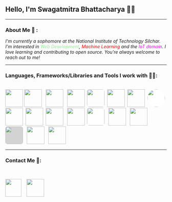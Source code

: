 ## **Hello, I'm Swagatmitra Bhattacharya 🙋‍♂️**

---

### About Me 🙂 : 

*I'm currently a sophomore at the National Institute of Technology Silchar. I'm interested in <span style="color:lightgreen">Web Development</span>, <span style="color:red">Machine Learning</span> and the <span style="color:magenta">IoT domain</span>. I love learning and contributing to open source. You're always welcome to reach out to me!*

---

### Languages, Frameworks/Libraries and Tools I work with 🧑‍💻: 
<br>
<img src="https://cdn.jsdelivr.net/gh/devicons/devicon/icons/cplusplus/cplusplus-plain.svg" height="55px"/>
<img src="https://cdn.jsdelivr.net/gh/devicons/devicon/icons/html5/html5-original.svg" height="55px"/> &nbsp;
<img src="https://cdn.jsdelivr.net/gh/devicons/devicon/icons/css3/css3-original.svg" height="55px"/> &nbsp;
<img src="https://cdn.jsdelivr.net/gh/devicons/devicon/icons/tailwindcss/tailwindcss-plain.svg" height="55px"/>&nbsp;
<img src="https://cdn.jsdelivr.net/gh/devicons/devicon/icons/javascript/javascript-plain.svg" height="55px" style="border-radius:7px" />&nbsp;
<img src="https://cdn.jsdelivr.net/gh/devicons/devicon/icons/python/python-original.svg" height="55px" />&nbsp;
<img src="https://cdn.jsdelivr.net/gh/devicons/devicon/icons/react/react-original.svg" height="55px"/>&nbsp;
<img src="https://cdn.jsdelivr.net/gh/devicons/devicon/icons/nextjs/nextjs-line.svg" style="background:white; border-radius:50%" height="55px" />&nbsp;
<img src="https://cdn.jsdelivr.net/gh/devicons/devicon/icons/nodejs/nodejs-original.svg" height="55px"/>&nbsp;
<img src="https://cdn.jsdelivr.net/gh/devicons/devicon/icons/vscode/vscode-original.svg" height="55px"/>&nbsp;
<img src="https://cdn.jsdelivr.net/gh/devicons/devicon/icons/git/git-original.svg" height="55px"/> &nbsp;
<img src="https://cdn.jsdelivr.net/gh/devicons/devicon/icons/linux/linux-original.svg" height="55px"/>&nbsp;
<img src="https://cdn.jsdelivr.net/gh/devicons/devicon/icons/bash/bash-plain.svg " style="background:white; border-radius:7px" height="55px"/> &nbsp;
<img src="https://cdn.jsdelivr.net/gh/devicons/devicon/icons/arduino/arduino-original.svg" height="55px"/> &nbsp;
<img src="https://cdn.jsdelivr.net/gh/devicons/devicon/icons/numpy/numpy-original.svg" height="55px"/> &nbsp;
<img src="https://cdn.jsdelivr.net/gh/devicons/devicon/icons/pandas/pandas-original.svg" height="55px" style="background:lightgray;border-radius:7px"/> &nbsp;
<img src="https://cdn.jsdelivr.net/gh/devicons/devicon/icons/tensorflow/tensorflow-original.svg" height="55px"/> &nbsp;
<img src="https://cdn.jsdelivr.net/gh/devicons/devicon/icons/pytorch/pytorch-original.svg" height="55px"/> &nbsp;
        
---
### Contact Me 🐬:

<br>

[<img src="https://cdn.jsdelivr.net/gh/devicons/devicon/icons/twitter/twitter-original.svg" height="55px" width="50px"/>][twitter]
&nbsp;&nbsp; 
[<img src="https://cdn.jsdelivr.net/gh/devicons/devicon/icons/linkedin/linkedin-original.svg" height="55px"/>][linkedin]


[twitter]: https://twitter.com/swagatmitra
[linkedin]: https://in.linkedin.com/in/swagatmitra-bhattacharya-572048254


          
          

          
          
          
          

          
